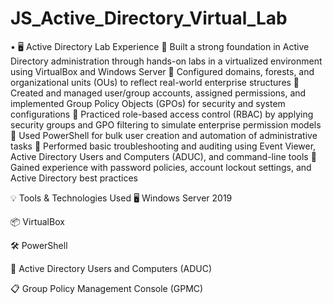 # JS_Active_Directory_Virtual_Lab
•	🖥️ Active Directory Lab Experience
🔹 Built a strong foundation in Active Directory administration through hands-on labs in a virtualized environment using VirtualBox and Windows Server
🔹 Configured domains, forests, and organizational units (OUs) to reflect real-world enterprise structures
🔹 Created and managed user/group accounts, assigned permissions, and implemented Group Policy Objects (GPOs) for security and system configurations
🔹 Practiced role-based access control (RBAC) by applying security groups and GPO filtering to simulate enterprise permission models
🔹 Used PowerShell for bulk user creation and automation of administrative tasks
🔹 Performed basic troubleshooting and auditing using Event Viewer, Active Directory Users and Computers (ADUC), and command-line tools
🔹 Gained experience with password policies, account lockout settings, and Active Directory best practices

💡 Tools & Technologies Used
🖥️ Windows Server 2019

📦 VirtualBox

🛠️ PowerShell

🔐 Active Directory Users and Computers (ADUC)

📋 Group Policy Management Console (GPMC)
